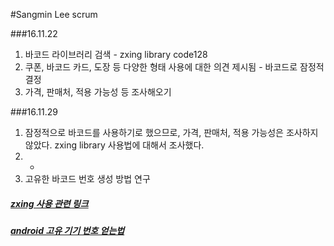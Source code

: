#Sangmin Lee scrum

###16.11.22
1. 바코드 라이브러리 검색 - zxing library code128
2. 쿠폰, 바코드 카드, 도장 등 다양한 형태 사용에 대한 의견 제시됨 - 바코드로 잠정적 결정
3. 가격, 판매처, 적용 가능성 등 조사해오기

###16.11.29
1. 잠정적으로 바코드를 사용하기로 했으므로, 가격, 판매처, 적용 가능성은 조사하지 않았다. zxing library 사용법에 대해서 조사했다.
2. -
3. 고유한 바코드 번호 생성 방법 연구

##### [zxing 사용 관련 링크][zxing_use]
[zxing_use]: http://fallingstar.tistory.com/151
##### [android 고유 기기 번호 얻는법][unique_android_id]
[unique_android_id]: http://blog.daum.net/creazier/15310297